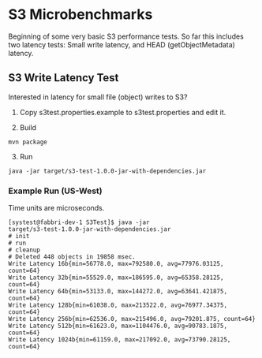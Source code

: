 # S3 Microbenchmarks

Beginning of some very basic S3 performance tests. So far this includes two
latency tests: Small write latency, and HEAD (getObjectMetadata) latency.

## S3 Write Latency Test

Interested in latency for small file (object) writes to S3?

1. Copy s3test.properties.example to s3test.properties and edit it.

2. Build

```
mvn package
```

3. Run

```
java -jar target/s3-test-1.0.0-jar-with-dependencies.jar
```

### Example Run (US-West)

Time units are microseconds.

```
[systest@fabbri-dev-1 S3Test]$ java -jar
target/s3-test-1.0.0-jar-with-dependencies.jar
# init
# run
# cleanup
# Deleted 448 objects in 19858 msec.
Write Latency 16b{min=56778.0, max=792580.0, avg=77976.03125, count=64}
Write Latency 32b{min=55529.0, max=186595.0, avg=65358.28125, count=64}
Write Latency 64b{min=53133.0, max=144272.0, avg=63641.421875, count=64}
Write Latency 128b{min=61038.0, max=213522.0, avg=76977.34375, count=64}
Write Latency 256b{min=62536.0, max=215496.0, avg=79201.875, count=64}
Write Latency 512b{min=61623.0, max=1104476.0, avg=90783.1875, count=64}
Write Latency 1024b{min=61159.0, max=217092.0, avg=73790.28125, count=64}
```



